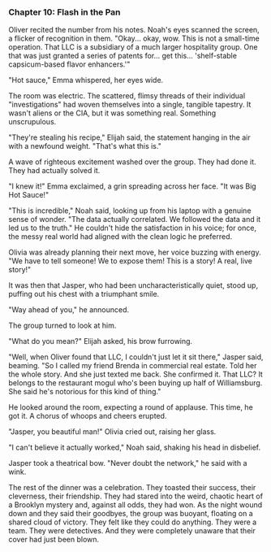 ### Chapter 10: Flash in the Pan
Oliver recited the number from his notes. Noah's eyes scanned the screen, a flicker of recognition in them. "Okay... okay, wow. This is not a small-time operation. That LLC is a subsidiary of a much larger hospitality group. One that was just granted a series of patents for... get this... 'shelf-stable capsicum-based flavor enhancers.'"

"Hot sauce," Emma whispered, her eyes wide.

The room was electric. The scattered, flimsy threads of their individual "investigations" had woven themselves into a single, tangible tapestry. It wasn't aliens or the CIA, but it was something real. Something unscrupulous.

"They're stealing his recipe," Elijah said, the statement hanging in the air with a newfound weight. "That's what this is."

A wave of righteous excitement washed over the group. They had done it. They had actually solved it.

"I knew it!" Emma exclaimed, a grin spreading across her face. "It was Big Hot Sauce!"

"This is incredible," Noah said, looking up from his laptop with a genuine sense of wonder. "The data actually correlated. We followed the data and it led us to the truth." He couldn't hide the satisfaction in his voice; for once, the messy real world had aligned with the clean logic he preferred.

Olivia was already planning their next move, her voice buzzing with energy. "We have to tell someone! We to expose them! This is a story! A real, live story!"

It was then that Jasper, who had been uncharacteristically quiet, stood up, puffing out his chest with a triumphant smile.

"Way ahead of you," he announced.

The group turned to look at him.

"What do you mean?" Elijah asked, his brow furrowing.

"Well, when Oliver found that LLC, I couldn't just let it sit there," Jasper said, beaming. "So I called my friend Brenda in commercial real estate. Told her the whole story. And she just texted me back. She confirmed it. That LLC? It belongs to the restaurant mogul who's been buying up half of Williamsburg. She said he's notorious for this kind of thing."

He looked around the room, expecting a round of applause. This time, he got it. A chorus of whoops and cheers erupted.

"Jasper, you beautiful man!" Olivia cried out, raising her glass.

"I can't believe it actually worked," Noah said, shaking his head in disbelief.

Jasper took a theatrical bow. "Never doubt the network," he said with a wink.

The rest of the dinner was a celebration. They toasted their success, their cleverness, their friendship. They had stared into the weird, chaotic heart of a Brooklyn mystery and, against all odds, they had won. As the night wound down and they said their goodbyes, the group was buoyant, floating on a shared cloud of victory. They felt like they could do anything. They were a team. They were detectives. And they were completely unaware that their cover had just been blown.
